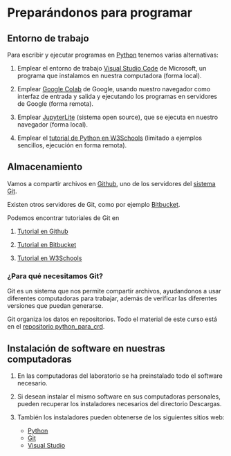 # Preparándonos para programar

## Entorno de trabajo

Para escribir y ejecutar programas en [Python](https://docs.python.org/3/) tenemos varias alternativas:

1. Emplear el entorno de trabajo [Visual Studio Code](https://code.visualstudio.com/docs/languages/python) de Microsoft, un programa que instalamos en nuestra computadora (forma local).

2. Emplear [Google Colab](https://colab.research.google.com/) de Google, usando nuestro navegador como interfaz de entrada y salida y ejecutando los programas en servidores de Google (forma remota).

3. Emplear [JupyterLite](https://jupyterlite.github.io/demo/lab/index.html) (sistema open source), que se ejecuta en nuestro navegador (forma local).

4. Emplear el [tutorial de Python en W3Schools](https://www.w3schools.com/python/default.asp) (limitado a ejemplos sencillos, ejecución en forma remota).


## Almacenamiento

Vamos a compartir archivos en [Github](https://github.com/), uno de los servidores del [sistema Git](https://es.wikipedia.org/wiki/Git).

Existen otros servidores de Git, como por ejemplo [Bitbucket](https://bitbucket.org/).

Podemos encontrar tutoriales de Git en

1. [Tutorial en Github](https://docs.github.com/en/get-started/quickstart/hello-world)

2. [Tutorial en Bitbucket](https://www.atlassian.com/git/tutorials)

3. [Tutorial en W3Schools](https://www.w3schools.com/git/)


### ¿Para qué necesitamos Git?
Git es un sistema que nos permite compartir archivos, ayudandonos a usar diferentes computadoras para trabajar, además de verificar las diferentes versiones que puedan generarse.

Git organiza los datos en repositorios. Todo el material de este curso está en el [repositorio python_para_crd](https://github.com/DanielBerns/python_para_crd). 


## Instalación de software en nuestras computadoras

1. En las computadoras del laboratorio se ha preinstalado todo el software necesario.

2. Si desean instalar el mismo software en sus computadoras personales, pueden recuperar los instaladores necesarios del directorio Descargas.

3. También los instaladores pueden obtenerse de los siguientes sitios web:
   - [Python](https://www.python.org/downloads/)
   - [Git](https://git-scm.com/downloads)
   - [Visual Studio](https://code.visualstudio.com/docs/languages/python)
 

